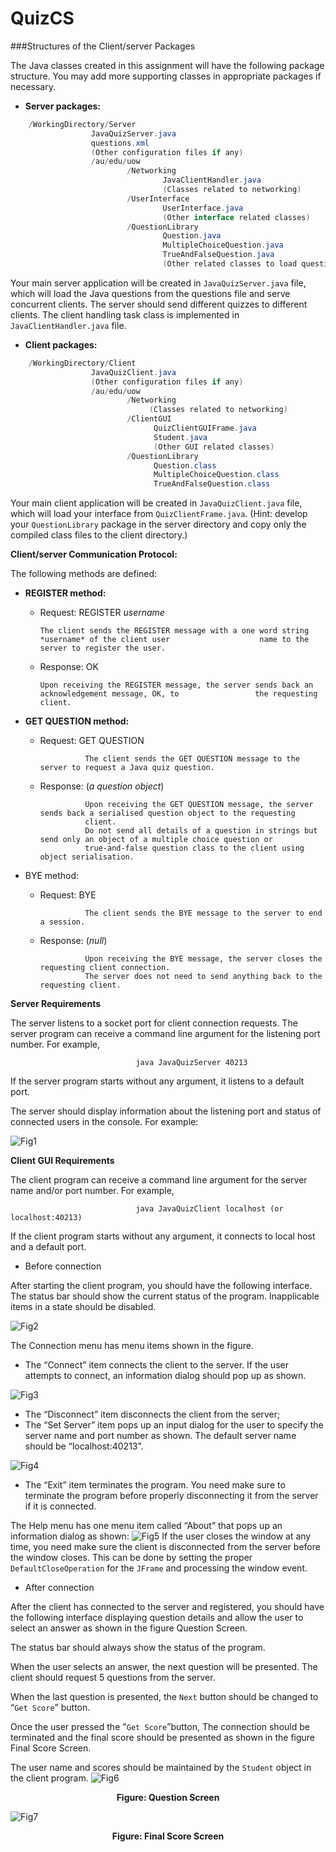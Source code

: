 QuizCS
=====================
###Structures of the Client/server Packages


The Java classes created in this assignment will have the following package structure. You may add more supporting classes in appropriate packages if necessary.


+ **Server packages:**

```Java
    /WorkingDirectory/Server
                  JavaQuizServer.java
                  questions.xml
                  (Other configuration files if any)
                  /au/edu/uow
                          /Networking
                                  JavaClientHandler.java
                                  (Classes related to networking)
                          /UserInterface
                                  UserInterface.java
                                  (Other interface related classes)
                          /QuestionLibrary
                                  Question.java
                                  MultipleChoiceQuestion.java
                                  TrueAndFalseQuestion.java
                                  (Other related classes to load questions)
```

Your main server application will be created in `JavaQuizServer.java` file, which will load the Java questions from the questions file and serve concurrent clients. The server should send different quizzes to different clients. The client handling task class is implemented in `JavaClientHandler.java` file.

+ **Client packages:**

```Java
    /WorkingDirectory/Client
                  JavaQuizClient.java
                  (Other configuration files if any)
                  /au/edu/uow
                          /Networking
                               (Classes related to networking)
                          /ClientGUI
                                QuizClientGUIFrame.java
                                Student.java
                                (Other GUI related classes)
                          /QuestionLibrary
                                Question.class
                                MultipleChoiceQuestion.class
                                TrueAndFalseQuestion.class
```

Your main client application will be created in `JavaQuizClient.java` file, which will load your interface from `QuizClientFrame.java`. (Hint: develop your `QuestionLibrary` package in the server directory and copy only the compiled class files to the client directory.)


**Client/server Communication Protocol:**


The following methods are defined:


+ **REGISTER method:**

  -  Request: REGISTER *username*  
  

         The client sends the REGISTER message with a one word string *username* of the client user                    name to the server to register the user.
                
                
   - Response: OK
  
   
         Upon receiving the REGISTER message, the server sends back an acknowledgement message, OK, to                 the requesting client.
                
                
+ **GET QUESTION method:**
    - Request: GET QUESTION 
    

                    The client sends the GET QUESTION message to the server to request a Java quiz question.


    - Response: (*a question object*)
    
    
                    Upon receiving the GET QUESTION message, the server sends back a serialised question object to the requesting 
                    client.
                    Do not send all details of a question in strings but send only an object of a multiple choice question or 
                    true-and-false question class to the client using object serialisation.
                    
+ BYE method:

    - Request: BYE
    
    
                    The client sends the BYE message to the server to end a session.
                    
                    
    - Response: (*null*)
    
    
                    Upon receiving the BYE message, the server closes the requesting client connection.
                    The server does not need to send anything back to the requesting client.



**Server Requirements**


The server listens to a socket port for client connection requests. The server program can receive a command line argument for the listening port number. For example,


                                java JavaQuizServer 40213
                            
If the server program starts without any argument, it listens to a default port.


The server should display information about the listening port and status of connected users in the console. For example:


![Fig1](https://github.com/GoldOne/Judge-And-Vrtify-Area/blob/master/fig%20bed/console%20example.png)


**Client GUI Requirements**


The client program can receive a command line argument for the server name and/or port number. For example,

                                java JavaQuizClient localhost (or localhost:40213)
                            
            
If the client program starts without any argument, it connects to local host and a default port.


+ Before connection
        
        
After starting the client program, you should have the following interface. The status bar should show the current status of the program. Inapplicable items in a state should be disabled.

![Fig2](https://github.com/GoldOne/Judge-And-Vrtify-Area/blob/master/fig%20bed/before%20connect.png)


The Connection menu has menu items shown in the figure.
  - The “Connect” item connects the client to the server. If the user attempts to connect, an information dialog should pop up as shown.

![Fig3](https://github.com/GoldOne/Judge-And-Vrtify-Area/blob/master/fig%20bed/enter%20name%20first.png)


  - The “Disconnect” item disconnects the client from the server;
  - The “Set Server” item pops up an input dialog for the user to specify the server name
and port number as shown. The default server name should be “localhost:40213”.

![Fig4](https://github.com/GoldOne/Judge-And-Vrtify-Area/blob/master/fig%20bed/set%20server.png)


  - The “Exit” item terminates the program. You need make sure to terminate the program
before properly disconnecting it from the server if it is connected.


The Help menu has one menu item called “About” that pops up an information dialog as shown:
![Fig5](https://github.com/GoldOne/Judge-And-Vrtify-Area/blob/master/fig%20bed/version.png)
If the user closes the window at any time, you need make sure the client is disconnected from the server before the window closes. This can be done by setting the proper `DefaultCloseOperation` for the `JFrame` and processing the window event.


  + After connection
            
            
After the client has connected to the server and registered, you should have the following interface displaying question details and allow the user to select an answer as shown in the figure Question Screen.


The status bar should always show the status of the program.


When the user selects an answer, the next question will be presented. The client should request 5 questions from the server.


When the last question is presented, the `Next` button should be changed to “`Get Score`” button.


Once the user pressed the "`Get Score`”button, The connection should be terminated and the final score should be presented as shown in the figure Final Score Screen.


The user name and scores should be maintained by the `Student` object in the client program.
![Fig6](https://github.com/GoldOne/Judge-And-Vrtify-Area/blob/master/fig%20bed/question%20screen.png)
<p align='center'><b>Figure: Question Screen</b></p>

![Fig7](https://github.com/GoldOne/Judge-And-Vrtify-Area/blob/master/fig%20bed/final%20score%20screen.png)
<p align='center'><b>Figure: Final Score Screen</b></p>

